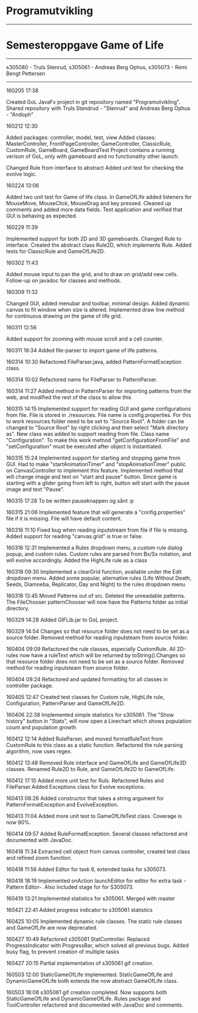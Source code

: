 # Programutvikling
**************************************
# Semesteroppgave Game of Life
**************************************

s305080 - Truls Stenrud, 
s305061 - Andreas Berg Ophus, 
s305073 - Remi Bengt Pettersen

**************************************

160205 17:38

Created GoL JavaFx project in git repository named "Programutvikling". Shared repository with Truls Stendrud - "Stenrud" and Andreas Berg Ophus - "Andoph" 

160212 12:30

Added packages: controller, model, test, view
Added classes: MasterController, FrontPageController, GameController, ClassicRule, CustomRule, GameBoard, GameBoardTest
Project contains a running verison of GoL, only with gameboard and no functionality other launch.

Changed Rule from interface to abstract
Added unit test for checking the evolve logic.

160224 13:06

Added two unit test for Game of life class. In GameOfLife added listeners for MouseMove, MouseClick, MouseDrag and key pressed. Cleaned up comments and added more data fields. Test application and verified that GUI is behaving as expected.    

160229 11:39

Implemented support for both 2D and 3D gameboards. Changed Rule to interface. Created the abstract class Rule2D, which implements Rule. Added tests for ClassicRule and GameOfLife2D.

160302 11:43

Added mouse input to pan the grid, and to draw on grid/add new cells. Follow-up on javadoc for classes and methods. 

160309 11:32 

Changed GUI, added menubar and toolbar, minimal design. Added dynamic canvas to fit window when size is altered. Implemented draw line method for continuous drawing on the game of life grid. 

160311 12:56

Added support for zooming with mouse scroll and a cell counter. 

160311 16:34
Added file-parser to import game of life patterns.

160314 10:30
Refactored FileParser.java, added PatternFormatException class.

160314 10:02
Refactored name for FileParser to PatternParser.

160314 11:27
Added method in PatternParser for importing patterns from the web, and modified the rest of the class to allow this

160315 14:15
Implemented support for reading GUI and game configurations from file. File is stored in ./resources. File name is config.properties. For this to work resources folder need to be set to "Source Root". A folder can be changed to "Source Root" by right clicking and then select "Mark directory as". New class was added to support reading from file. Class name "Configuration". To make this work method "getConfigurationFromFile" and "setConfiguration" must be executed after object is instantiated.

160315 15:24
Implemented support for starting and stopping game from GUI. Had to make "startAnimationTimer" and "stopAnimationTimer" public on CanvasController to implement this feature. Implemented method that will change image and text on "start and pause" button. Since game is starting with a glider going from left to right, button will start with the pause image and text "Pause".

160315 17:28
To be written pauseknappen og sånt :p 

160315 21:06
Implemented feature that will generate a "config.properties" file if it is missing. File will have default content. 

160316 11:10
Fixed bug when reading inputstream from file if file is missing. Added support for reading "canvas.grid" is true or false.

160316 12:31
Implemented a Rules dropdown menu, a custom rule dialog popup, and custom rules. Custom rules are parsed from Bx/Sx notation, and will evolve accordingly. Added the HighLife rule as a class

160318 09:30
Implemented a clearGrid function, available under the Edit dropdown menu. Added some popular, alternative rules (Life Without Death, Seeds, Diamoeba, Replicator, Day and Night) to the rules dropdown menu

160318 13:45
Moved Patterns out of src. Deleted the unreadable patterns. The FileChooser patternChooser will now have the Patterns folder as initial directory.

160329 14:28
Added GIFLib.jar to GoL project.

160329 14:54
Changes so that resource folder does not need to be set as a source folder. Removed method for reading inputsteam from source folder.

160404 09:09
Refactored the rule classes, especially CustomRule. All 2D-rules now have a ruleText which will be returned by toString().Changes so that resource folder does not need to be set as a source folder. Removed method for reading inputsteam from source folder.

160404 09:24
Refactored and updated formatting for all classes in controller package.

160405 12:47
Created test classes for Custom rule, HighLife rule, Configuration, PatternParser and GameOfLife2D. 

160406 22:38
Implemented simple statistics for s305061. The "Show history" button in "Stats", will now open a Linechart which shows population count and population growth

160412 12:14
Added RuleParser, and moved formatRuleText from CustomRule to this class as a static function. Refactored the rule parsing algorithm, now uses regex.

160412 13:48
Removed Rule interface and GameOfLife and GameOfLife3D classes. Renamed Rule2D to Rule, and GameOfLife2D to GameOfLife.

160412 17:10
Added more unit test for Ruls. Refactored Rules and FileParser.Added Exceptions class for Evolve exceptions.

160413 08:26
Added constructor that takes a string argument for PatternFormatException and EvolveException.

160413 11:04
Added more unit test to GameOfLifeTest class. Coverage is now 80%.

160414 09:57
Added RuleFormatException. Several classes refactored and documented with JavaDoc.

160418 11:34
Extracted cell object from canvas controller, created test class and refined zoom function.

160418 11:56
Added Editor for task 6, extended tasks for s305073.

160418 18:19
Implemented onAction launchEditor for editor for extra task -Pattern Editor-. Also included stage for for S305073.

160419 13:21
Implemented statistics for s305061. Merged with master

160421 22:41
Added progress indicator to s305061 statistics

160425 10:05
Implemented dynamic rule classes. The static rule classes and GameOfLife are now deprecated.

160427 10:49
Refactored s305061 StatController. Replaced ProgressIndicator with ProgressBar, which solved all previous bugs. Added busy flag, to prevent creation of multiple tasks

160427 20:15
Partial implementation of s305061 gif creation. 

160503 12:00
StaticGameOfLife implemented. StaticGameOfLife and DynamicGameOfLife both extends the now abstract GameOfLife class.

160503 18:08
s305061 gif creation completed. Now supports both StaticGameOfLife and DynamicGameOfLife. Rules package and ToolController refactored and documented with JavaDoc and comments.